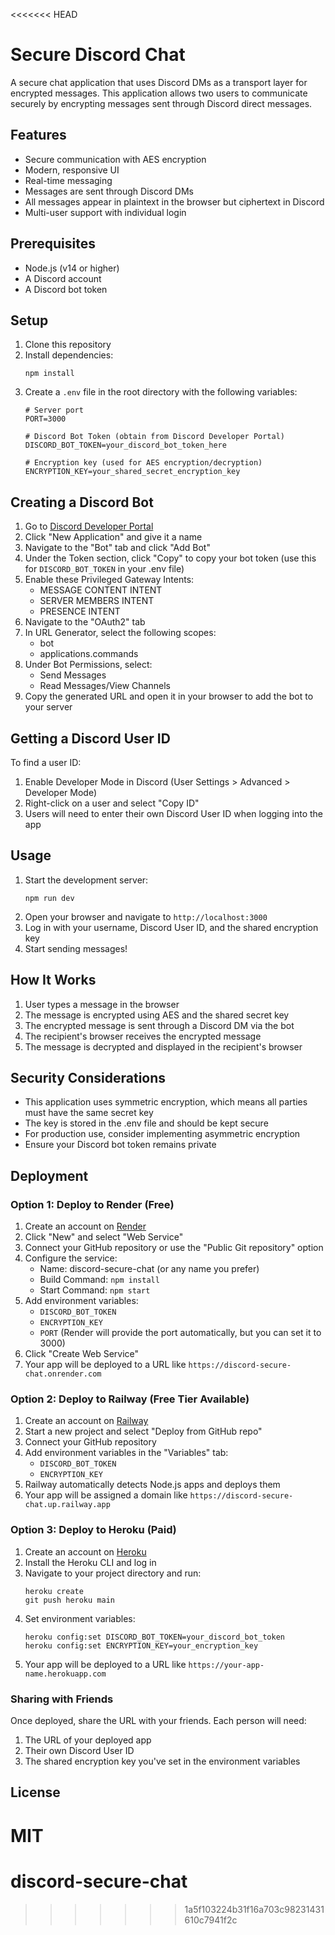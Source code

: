 <<<<<<< HEAD
# Secure Discord Chat

A secure chat application that uses Discord DMs as a transport layer for encrypted messages. This application allows two users to communicate securely by encrypting messages sent through Discord direct messages.

## Features

- Secure communication with AES encryption
- Modern, responsive UI
- Real-time messaging
- Messages are sent through Discord DMs
- All messages appear in plaintext in the browser but ciphertext in Discord
- Multi-user support with individual login

## Prerequisites

- Node.js (v14 or higher)
- A Discord account
- A Discord bot token

## Setup

1. Clone this repository
2. Install dependencies:
   ```
   npm install
   ```
3. Create a `.env` file in the root directory with the following variables:
   ```
   # Server port
   PORT=3000

   # Discord Bot Token (obtain from Discord Developer Portal)
   DISCORD_BOT_TOKEN=your_discord_bot_token_here

   # Encryption key (used for AES encryption/decryption)
   ENCRYPTION_KEY=your_shared_secret_encryption_key
   ```

## Creating a Discord Bot

1. Go to [Discord Developer Portal](https://discord.com/developers/applications)
2. Click "New Application" and give it a name
3. Navigate to the "Bot" tab and click "Add Bot"
4. Under the Token section, click "Copy" to copy your bot token (use this for `DISCORD_BOT_TOKEN` in your .env file)
5. Enable these Privileged Gateway Intents:
   - MESSAGE CONTENT INTENT
   - SERVER MEMBERS INTENT
   - PRESENCE INTENT
6. Navigate to the "OAuth2" tab
7. In URL Generator, select the following scopes:
   - bot
   - applications.commands
8. Under Bot Permissions, select:
   - Send Messages
   - Read Messages/View Channels
9. Copy the generated URL and open it in your browser to add the bot to your server

## Getting a Discord User ID

To find a user ID:
1. Enable Developer Mode in Discord (User Settings > Advanced > Developer Mode)
2. Right-click on a user and select "Copy ID"
3. Users will need to enter their own Discord User ID when logging into the app

## Usage

1. Start the development server:
   ```
   npm run dev
   ```
2. Open your browser and navigate to `http://localhost:3000`
3. Log in with your username, Discord User ID, and the shared encryption key
4. Start sending messages!

## How It Works

1. User types a message in the browser
2. The message is encrypted using AES and the shared secret key
3. The encrypted message is sent through a Discord DM via the bot
4. The recipient's browser receives the encrypted message
5. The message is decrypted and displayed in the recipient's browser

## Security Considerations

- This application uses symmetric encryption, which means all parties must have the same secret key
- The key is stored in the .env file and should be kept secure
- For production use, consider implementing asymmetric encryption
- Ensure your Discord bot token remains private

## Deployment

### Option 1: Deploy to Render (Free)

1. Create an account on [Render](https://render.com/)
2. Click "New" and select "Web Service"
3. Connect your GitHub repository or use the "Public Git repository" option
4. Configure the service:
   - Name: discord-secure-chat (or any name you prefer)
   - Build Command: `npm install`
   - Start Command: `npm start`
5. Add environment variables:
   - `DISCORD_BOT_TOKEN`
   - `ENCRYPTION_KEY`
   - `PORT` (Render will provide the port automatically, but you can set it to 3000)
6. Click "Create Web Service"
7. Your app will be deployed to a URL like `https://discord-secure-chat.onrender.com`

### Option 2: Deploy to Railway (Free Tier Available)

1. Create an account on [Railway](https://railway.app/)
2. Start a new project and select "Deploy from GitHub repo"
3. Connect your GitHub repository
4. Add environment variables in the "Variables" tab:
   - `DISCORD_BOT_TOKEN`
   - `ENCRYPTION_KEY`
5. Railway automatically detects Node.js apps and deploys them
6. Your app will be assigned a domain like `https://discord-secure-chat.up.railway.app`

### Option 3: Deploy to Heroku (Paid)

1. Create an account on [Heroku](https://www.heroku.com/)
2. Install the Heroku CLI and log in
3. Navigate to your project directory and run:
   ```
   heroku create
   git push heroku main
   ```
4. Set environment variables:
   ```
   heroku config:set DISCORD_BOT_TOKEN=your_discord_bot_token
   heroku config:set ENCRYPTION_KEY=your_encryption_key
   ```
5. Your app will be deployed to a URL like `https://your-app-name.herokuapp.com`

### Sharing with Friends

Once deployed, share the URL with your friends. Each person will need:
1. The URL of your deployed app
2. Their own Discord User ID
3. The shared encryption key you've set in the environment variables

## License

MIT 
=======
# discord-secure-chat
>>>>>>> 1a5f103224b31f16a703c98231431610c7941f2c
